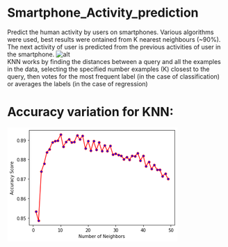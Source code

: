 # Smartphone_Activity_prediction
Predict the human activity by users on smartphones. Various algorithms were used, best results were ontained from K nearest neighbours (~90%).
The next activity of user is predicted from the previous activities of user in the smartphone.
![alt](https://github.com/aniketgupta1902/Smartphone_Activity_prediction/blob/master/smartphone%20activity%20prediction.png)
<br>
KNN works by finding the distances between a query and all the examples in the data, selecting the specified number examples (K) closest to the query, then votes for the most frequent label (in the case of classification) or averages the labels (in the case of regression)
# Accuracy variation for KNN:
![img](https://raw.githubusercontent.com/ArnavBalyan/Smartphone_Activity_prediction/master/data/res.png)
